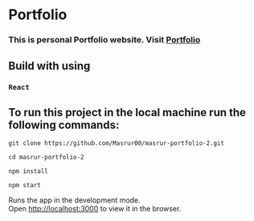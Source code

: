 # Portfolio

### This is personal Portfolio website. Visit [Portfolio](https://masrur-portfolio-2.vercel.app/)

## Build with using
### `React `

## To run this project in the local machine run the following commands:
```
git clone https://github.com/Masrur00/masrur-portfolio-2.git
```
```
cd masrur-portfolio-2
```
```
npm install
```
``` 
npm start
```

Runs the app in the development mode.\
Open [http://localhost:3000](http://localhost:3000) to view it in the browser.

